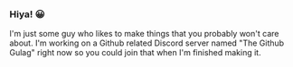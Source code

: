 ### Hiya! 😀  

I'm just some guy who likes to make things that you probably won't care about. I'm working on a Github related Discord server named "The Github Gulag" right now so you could join that when I'm finished making it.
